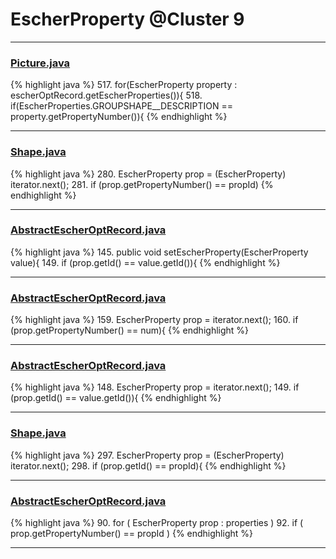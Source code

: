 # EscherProperty @Cluster 9

***

### [Picture.java](https://searchcode.com/codesearch/view/97384428/)
{% highlight java %}
517. for(EscherProperty property : escherOptRecord.getEscherProperties()){
518.    if(EscherProperties.GROUPSHAPE__DESCRIPTION == property.getPropertyNumber()){
{% endhighlight %}

***

### [Shape.java](https://searchcode.com/codesearch/view/97394276/)
{% highlight java %}
280. EscherProperty prop = (EscherProperty) iterator.next();
281. if (prop.getPropertyNumber() == propId)
{% endhighlight %}

***

### [AbstractEscherOptRecord.java](https://searchcode.com/codesearch/view/97383926/)
{% highlight java %}
145. public void setEscherProperty(EscherProperty value){
149.         if (prop.getId() == value.getId()){
{% endhighlight %}

***

### [AbstractEscherOptRecord.java](https://searchcode.com/codesearch/view/97383926/)
{% highlight java %}
159. EscherProperty prop = iterator.next();
160. if (prop.getPropertyNumber() == num){
{% endhighlight %}

***

### [AbstractEscherOptRecord.java](https://searchcode.com/codesearch/view/97383926/)
{% highlight java %}
148. EscherProperty prop = iterator.next();
149. if (prop.getId() == value.getId()){
{% endhighlight %}

***

### [Shape.java](https://searchcode.com/codesearch/view/97394276/)
{% highlight java %}
297. EscherProperty prop = (EscherProperty) iterator.next();
298. if (prop.getId() == propId){
{% endhighlight %}

***

### [AbstractEscherOptRecord.java](https://searchcode.com/codesearch/view/97383926/)
{% highlight java %}
90. for ( EscherProperty prop : properties )
92.     if ( prop.getPropertyNumber() == propId )
{% endhighlight %}

***

